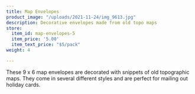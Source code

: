 ```yaml
---
title: Map Envelopes
product_image: "/uploads/2021-11-24/img_9613.jpg"
description: Decorative envelopes made from old topo maps
store:
  item_id: map-envelopes-5
  item_price: '5.00'
  item_text_price: "$5/pack"
weight: 4

---
```

These 9 x 6 map envelopes are decorated with snippets of old topographic maps. They come in several different styles and are perfect for mailing out holiday cards.